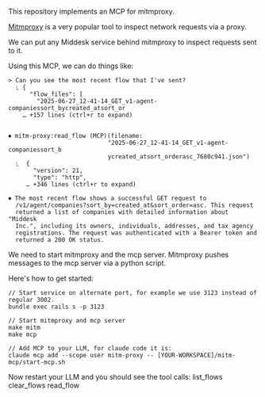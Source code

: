 This repository implements an MCP for mitmproxy.

[Mitmproxy](https://github.com/mitmproxy/mitmproxy) is a very popular tool to inspect network requests via a proxy.

We can put any Middesk service behind mitmproxy to inspect requests sent to it.

Using this MCP, we can do things like:
```
> Can you see the most recent flow that I've sent?
  ⎿ {
      "flow_files": [
        "2025-06-27_12-41-14_GET_v1-agent-companiessort_bycreated_atsort_or
    … +157 lines (ctrl+r to expand)


⏺ mitm-proxy:read_flow (MCP)(filename:
                            "2025-06-27_12-41-14_GET_v1-agent-companiessort_b
                            ycreated_atsort_orderasc_7680c941.json")
  ⎿  {
       "version": 21,
       "type": "http",
     … +346 lines (ctrl+r to expand)

⏺ The most recent flow shows a successful GET request to
  /v1/agent/companies?sort_by=created_at&sort_order=asc. This request
  returned a list of companies with detailed information about "Middesk
  Inc.", including its owners, individuals, addresses, and tax agency
  registrations. The request was authenticated with a Bearer token and
  returned a 200 OK status.
```

We need to start mitmproxy and the mcp server. Mitmproxy pushes messages to the mcp server via a python script.

Here's how to get started:
```
// Start service on alternate port, for example we use 3123 instead of regular 3002.
bundle exec rails s -p 3123

// Start mitmproxy and mcp server
make mitm
make mcp

// Add MCP to your LLM, for claude code it is:
claude mcp add --scope user mitm-proxy -- [YOUR-WORKSPACE]/mitm-mcp/start-mcp.sh
```

Now restart your LLM and you should see the tool calls:
list_flows
clear_flows
read_flow